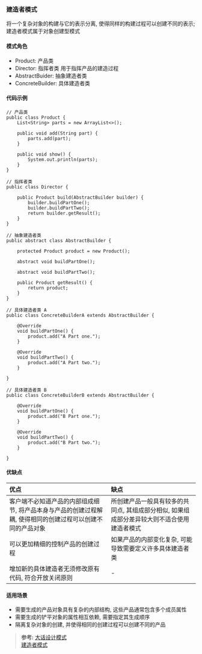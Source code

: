 ### 建造者模式
将一个复杂对象的构建与它的表示分离, 使得同样的构建过程可以创建不同的表示; 建造者模式属于对象创建型模式

#### 模式角色
- Product: 产品类
- Director: 指挥者类
用于指挥产品的建造过程
- AbstractBuider: 抽象建造者类
- ConcreteBuilder: 具体建造者类

#### 代码示例
```
// 产品类
public class Product {
    List<String> parts = new ArrayList<>();

    public void add(String part) {
        parts.add(part);
    }

    public void show() {
        System.out.println(parts);
    }
}

// 指挥者类
public class Director {

    public Product build(AbstractBuilder builder) {
        builder.buildPartOne();
        builder.buildPartTwo();
        return builder.getResult();
    }
}

// 抽象建造者类
public abstract class AbstractBuilder {

    protected Product product = new Product();

    abstract void buildPartOne();

    abstract void buildPartTwo();

    public Product getResult() {
        return product;
    }
}

// 具体建造者类 A
public class ConcreteBuilderA extends AbstractBuilder {

    @Override
    void buildPartOne() {
        product.add("A Part one.");
    }

    @Override
    void buildPartTwo() {
        product.add("A Part two.");
    }

}

// 具体建造者类 B
public class ConcreteBuilderB extends AbstractBuilder {

    @Override
    void buildPartOne() {
        product.add("B Part one.");
    }

    @Override
    void buildPartTwo() {
        product.add("B Part two.");
    }

}
```

#### 优缺点

| 优点 | 缺点 |
| :--- | :--- |
| 客户端不必知道产品的内部组成细节, 将产品本身与产品的创建过程解耦, 使得相同的创建过程可以创建不同的产品对象 | 所创建产品一般具有较多的共同点, 其组成部分相似, 如果组成部分差异较大则不适合使用建造者模式 |
| 可以更加精细的控制产品的创建过程 | 如果产品的内部变化复杂, 可能导致需要定义许多具体建造者类 |
| 增加新的具体建造者无须修改原有代码, 符合开放关闭原则 | - |

#### 适用场景
- 需要生成的产品对象具有复杂的内部结构, 这些产品通常包含多个成员属性
- 需要生成的铲平对象的属性相互依赖, 需要指定其生成顺序
- 隔离复杂对象的创建, 并使得相同的创建过程可以创建不同的产品

>**参考:**
[大话设计模式](https://book.douban.com/subject/2334288/)   
[建造者模式](https://design-patterns.readthedocs.io/zh_CN/latest/creational_patterns/builder.html)
